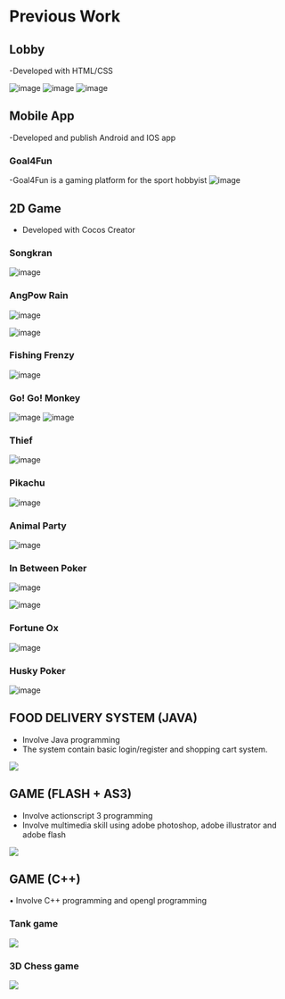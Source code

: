 # Previous Work #

## Lobby ##
-Developed with HTML/CSS

![image](https://user-images.githubusercontent.com/8277221/190217930-8edafb28-b783-470c-ab4d-facf24597b2d.png)
![image](https://user-images.githubusercontent.com/8277221/190218043-dd86d3fd-11e7-4c51-ba46-2caef9a7cbf0.png)
![image](https://user-images.githubusercontent.com/8277221/190218291-a6720096-bd79-49e9-8fe8-8c54576521a6.png)


## Mobile App ##
-Developed and publish Android and IOS app

### Goal4Fun ###
-Goal4Fun is a gaming platform for the sport hobbyist
![image](https://user-images.githubusercontent.com/8277221/190217425-7473636a-4d0b-4596-8a0b-209d74eb62c1.png)


## 2D Game ##
- Developed with Cocos Creator

### Songkran ###
![image](https://user-images.githubusercontent.com/8277221/190213496-1d7a3bdd-b458-4be2-bec2-0bd9c76b6497.png)

### AngPow Rain ###
![image](https://user-images.githubusercontent.com/8277221/190214349-57234013-d651-45b1-a458-b3ffb65fa514.png)

![image](https://user-images.githubusercontent.com/8277221/190214219-ee12f74d-64d7-4f5d-a820-2dd40d546e34.png)

### Fishing Frenzy ###
![image](https://user-images.githubusercontent.com/8277221/190214585-f121ce0e-0420-49ac-9282-54b25570a9d1.png)

### Go! Go! Monkey ###
![image](https://user-images.githubusercontent.com/8277221/190214721-d21b85c5-7516-4dcd-9001-b7a77c062d44.png)
![image](https://user-images.githubusercontent.com/8277221/190214871-e5953dc0-454c-4628-a1f9-989da40a3067.png)

### Thief ###
![image](https://user-images.githubusercontent.com/8277221/190215118-a8748ae4-7fcd-441d-bfba-a4d5346f7e16.png)

### Pikachu ###
![image](https://user-images.githubusercontent.com/8277221/190215239-3adb63bd-810c-4dc0-8b16-6ab980784ed4.png)

### Animal Party ###
![image](https://user-images.githubusercontent.com/8277221/190215728-75ecdf89-28d4-4439-b617-a8732aabff64.png)

### In Between Poker ###
![image](https://user-images.githubusercontent.com/8277221/190216118-6b9e1d82-ed06-4442-b3b3-387ad12ec764.png)

![image](https://user-images.githubusercontent.com/8277221/190216232-a3843823-1ba8-4add-b2a6-1cb6dae69f07.png)

### Fortune Ox ###
![image](https://user-images.githubusercontent.com/8277221/190216316-ed65fcb2-1f9d-404e-8763-96b31ffea6de.png)

### Husky Poker ###
![image](https://user-images.githubusercontent.com/8277221/190216735-3f35581e-d79d-45a0-916e-fabbae4da432.png)


## FOOD DELIVERY SYSTEM (JAVA) ##
- Involve Java programming
- The system contain basic login/register and shopping cart system.
 
![](http://i.imgur.com/lCPrIrk.jpg)  
   

## GAME (FLASH + AS3) ##
- Involve actionscript 3 programming
- Involve multimedia skill using adobe photoshop, adobe illustrator and adobe flash
      
![](http://i.imgur.com/cEzVSsW.jpg)




## GAME (C++) ##
•	Involve C++ programming and opengl programming
### Tank game ###
![](http://i.imgur.com/Hpxo1t1.png) 
### 3D Chess game ###
![](http://i.imgur.com/NOM89gN.png)
